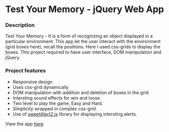 # Test Your Memory - jQuery Web App
### Description

Test Your Memory - It is a form of recognizing an object displayed in a particular environment. This app let the user interact with the environment (grid boxes here), recall the positions. Here I used css-grids to display the boxes. This project required to have user interface, DOM manipulation and jQuery. 

### Project features

* Responsive design
* Uses css-grid dynamically
* DOM manipulation with addition and deletion of boxes in the grid
* Intersting sound effects for win and loose.
* Two level to play the game, Easy and Hard.
* Simplicity wrapped in complex css-grid.
* Use of [sweetAlert2.js](https://sweetalert2.github.io/) library for displaying intersting alerts.

View the app [here](https://www.randomserve.com) 
